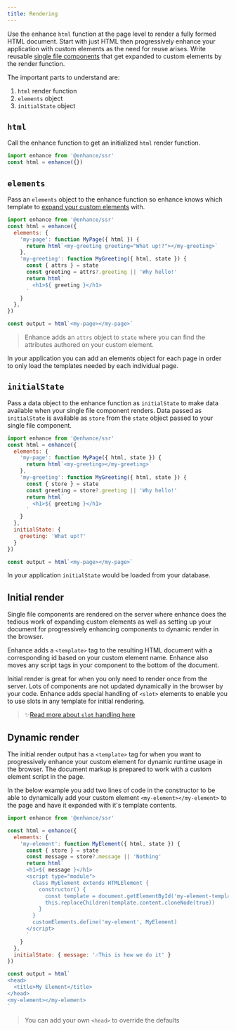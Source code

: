 ```yaml
---
title: Rendering
---
```


Use the enhance `html` function at the page level to render a fully formed HTML document. Start with just HTML then progressively enhance your application with custom elements as the need for reuse arises. Write reusable [single file components](/docs/learn/concepts/single-file-components) that get expanded to custom elements by the render function.

The important parts to understand are:
1. `html` render function
2. `elements` object
3. `initialState` object


## `html`

Call the enhance function to get an initialized `html` render function.

```javascript
import enhance from '@enhance/ssr'
const html = enhance({})
```

## `elements`

Pass an `elements` object to the enhance function so enhance knows which template to [expand your custom elements](/docs/learn/concepts/rendering/element-expansion) with.

```javascript
import enhance from '@enhance/ssr'
const html = enhance({
  elements: {
    'my-page': function MyPage({ html }) {
      return html`<my-greeting greeting="What up!?"></my-greeting>`
    },
    'my-greeting': function MyGreeting({ html, state }) {
      const { attrs } = state
      const greeting = attrs?.greeting || 'Why hello!'
      return html`
        <h1>${ greeting }</h1>
      `
    }
  },
})

const output = html`<my-page></my-page>`
```

>  Enhance adds an `attrs` object to `state` where you can find the attributes authored on your custom element.

In your application you can add an elements object for each page in order to only load the templates needed by each individual page.

## `initialState`

Pass a data object to the enhance function as `initialState` to make data available when your single file component renders.
Data passed as `initialState` is available as `store` from the `state` object passed to your single file component.

```javascript
import enhance from '@enhance/ssr'
const html = enhance({
  elements: {
    'my-page': function MyPage({ html, state }) {
      return html`<my-greeting></my-greeting>`
    },
    'my-greeting': function MyGreeting({ html, state }) {
      const { store } = state
      const greeting = store?.greeting || 'Why hello!'
      return html`
        <h1>${ greeting }</h1>
      `
    }
  },
  initialState: {
    greeting: 'What up!?'
  }
})

const output = html`<my-page></my-page>`
```

In your application `initialState` would be loaded from your database.


## Initial render

Single file components are rendered on the server where enhance does the tedious work of expanding custom elements as well as setting up your document for progressively enhancing components to dynamic render in the browser.

Enhance adds a `<template>` tag to the resulting HTML document with a corresponding id based on your custom element name. Enhance also moves any script tags in your component to the bottom of the document.

Initial render is great for when you only need to render once from the server. Lots of components are not updated dynamically in the browser by your code. Enhance adds special handling of `<slot>` elements to enable you to use slots in any template for initial rendering.

> ✨[Read more about `slot` handling here](http://localhost:3333/docs/learn/concepts/rendering/slots)

## Dynamic render

The initial render output has a `<template>` tag for when you want to progressively enhance your custom element for dynamic runtime usage in the browser. The document markup is prepared to work with a custom element script in the page.

In the below example you add two lines of code in the constructor to be able to dynamically add your custom element `<my-element></my-element>` to the page and have it expanded with it's template contents.

```javascript
import enhance from '@enhance/ssr'

const html = enhance({
  elements: {
    'my-element': function MyElement({ html, state }) {
      const { store } = state
      const message = store?.message || 'Nothing'
      return html`
      <h1>${ message }</h1>
      <script type="module">
        class MyElement extends HTMLElement {
          constructor() {
            const template = document.getElementById('my-element-template')
            this.replaceChildren(template.content.cloneNode(true))
          }
        }
        customElements.define('my-element', MyElement)
      </script>
      `
    }
  },
  initialState: { message: '🎶This is how we do it' }
})

const output = html`
<head>
  <title>My Element</title>
</head>
<my-element></my-element>
`
```

> You can add your own `<head>` to override the defaults


